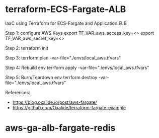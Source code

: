 # terraform-ECS-Fargate-ALB
IaaC using Terraform for ECS-Fargate and Application ELB

Step 1: configure AWS Keys
export TF_VAR_aws_access_key=<<AWS Access key here>>
export TF_VAR_aws_secret_key=<<AWS Secret key here>>

Step 2:
terraform init

Step 3:
terrform plan -var-file="./envs/local_aws.tfvars"

Step 4: Rebuild env
terrform apply -var-file="./envs/local_aws.tfvars"

Step 5: Burn/Teardown env
terrform destroy -var-file="./envs/local_aws.tfvars"

References:
- https://blog.oxalide.io/post/aws-fargate/
- https://github.com/Oxalide/terraform-fargate-example
# aws-ga-alb-fargate-redis
